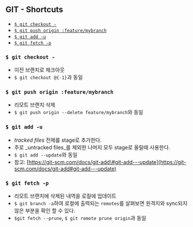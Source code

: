 ## GIT - Shortcuts

* [`$ git checkout -`](#-git-checkout--)
* [`$ git push origin :feature/mybranch`](#-git-push-origin-featuremybranch)
* [`$ git add -u`](#-git-add--u)
* [`$ git fetch -p`](#-git-fetch--p)

### `$ git checkout -`

* 이전 브랜치로 체크아웃
* `$ git checkout @{-1}`과 동일

### `$ git push origin :feature/mybranch`

* 리모트 브랜치 삭제
* `$ git push origin --delete feature/mybranch`와 동일

### `$ git add -u`

* _tracked files_ 전체를 stage로 추가한다.
* 주로 _untracked files_를 제외한 나머지 모두 stage로 올릴때 사용한다.
* `$ git add --update`와 동일
* 참고: [https://git-scm.com/docs/git-add\#git-add---update](https://git-scm.com/docs/git-add#git-add---update)

### `$ git fetch -p`

* 리모트 브랜치에 삭제된 내역을 로컬에 업데이트
* `$ git branch -a`하여 로컬에 출력되는 `remotes`를 살펴보면 원격지와 sync되지 않은 부분을 확인 할 수 있다.
* `$git fetch --prune`, `$ git remote prune origin`과 동일
